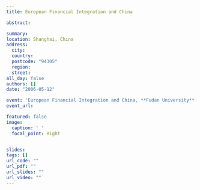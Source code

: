 ```yaml
---
title: European Financial Integration and China

abstract:  

summary: 
location: Shanghai, China
address:
  city: 
  country: 
  postcode: "94305"
  region: 
  street: 
all_day: false
authors: []
date: "2006-05-12"

event: 'European Financial Integration and China, **Fudan University**'
event_url: 

featured: false
image:
  caption: ' '
  focal_point: Right


slides: 
tags: []
url_code: ""
url_pdf: ""
url_slides: ""
url_video: ""
---
```



